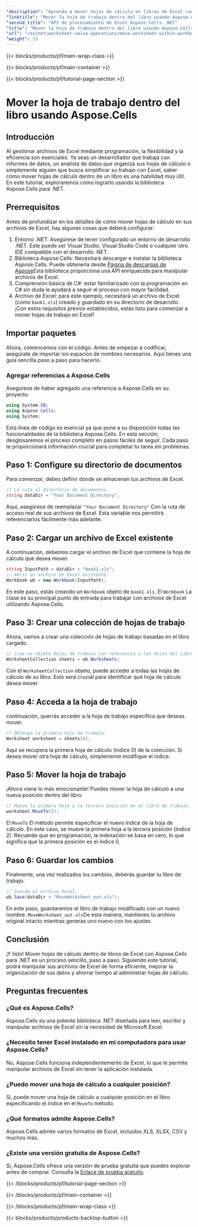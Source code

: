 ```yaml
---
"description": "Aprenda a mover hojas de cálculo en libros de Excel con Aspose.Cells para .NET con este tutorial paso a paso. Mejore su gestión de archivos de Excel."
"linktitle": "Mover la hoja de trabajo dentro del libro usando Aspose.Cells"
"second_title": "API de procesamiento de Excel Aspose.Cells .NET"
"title": "Mover la hoja de trabajo dentro del libro usando Aspose.Cells"
"url": "/es/net/worksheet-value-operations/move-worksheet-within-workbook/"
"weight": 15
---
```


{{< blocks/products/pf/main-wrap-class >}}

{{< blocks/products/pf/main-container >}}

{{< blocks/products/pf/tutorial-page-section >}}

# Mover la hoja de trabajo dentro del libro usando Aspose.Cells

## Introducción
Al gestionar archivos de Excel mediante programación, la flexibilidad y la eficiencia son esenciales. Ya seas un desarrollador que trabaja con informes de datos, un analista de datos que organiza sus hojas de cálculo o simplemente alguien que busca simplificar su trabajo con Excel, saber cómo mover hojas de cálculo dentro de un libro es una habilidad muy útil. En este tutorial, exploraremos cómo lograrlo usando la biblioteca Aspose.Cells para .NET. 
## Prerrequisitos
Antes de profundizar en los detalles de cómo mover hojas de cálculo en sus archivos de Excel, hay algunas cosas que deberá configurar:
1. Entorno .NET: Asegúrese de tener configurado un entorno de desarrollo .NET. Este puede ser Visual Studio, Visual Studio Code o cualquier otro IDE compatible con el desarrollo .NET.
2. Biblioteca Aspose.Cells: Necesitará descargar e instalar la biblioteca Aspose.Cells. Puede obtenerla desde [Página de descargas de Aspose](https://releases.aspose.com/cells/net/)Esta biblioteca proporciona una API enriquecida para manipular archivos de Excel.
3. Comprensión básica de C#: estar familiarizado con la programación en C# sin duda le ayudará a seguir el proceso con mayor facilidad.
4. Archivo de Excel: para este ejemplo, necesitará un archivo de Excel (como `book1.xls`) creado y guardado en su directorio de desarrollo.
¡Con estos requisitos previos establecidos, estás listo para comenzar a mover hojas de trabajo en Excel!
## Importar paquetes 
Ahora, comencemos con el código. Antes de empezar a codificar, asegúrate de importar los espacios de nombres necesarios. Aquí tienes una guía sencilla paso a paso para hacerlo.
### Agregar referencias a Aspose.Cells
Asegúrese de haber agregado una referencia a Aspose.Cells en su proyecto.
```csharp
using System.IO;
using Aspose.Cells;
using System;
```
Esta línea de código es esencial ya que pone a su disposición todas las funcionalidades de la biblioteca Aspose.Cells.
En esta sección, desglosaremos el proceso completo en pasos fáciles de seguir. Cada paso te proporcionará información crucial para completar tu tarea sin problemas.
## Paso 1: Configure su directorio de documentos
Para comenzar, debes definir dónde se almacenan tus archivos de Excel.
```csharp
// La ruta al directorio de documentos.
string dataDir = "Your Document Directory";
```
Aquí, asegúrese de reemplazar `"Your Document Directory"` Con la ruta de acceso real de sus archivos de Excel. Esta variable nos permitirá referenciarlos fácilmente más adelante.
## Paso 2: Cargar un archivo de Excel existente
A continuación, debemos cargar el archivo de Excel que contiene la hoja de cálculo que desea mover.
```csharp
string InputPath = dataDir + "book1.xls";
// Abrir un archivo de Excel existente.
Workbook wb = new Workbook(InputPath);
```
En este paso, estás creando un `Workbook` objeto de `book1.xls`. El `Workbook` La clase es su principal punto de entrada para trabajar con archivos de Excel utilizando Aspose.Cells.
## Paso 3: Crear una colección de hojas de trabajo
Ahora, vamos a crear una colección de hojas de trabajo basadas en el libro cargado.
```csharp
// Crea un objeto Hojas de trabajo con referencia a las hojas del Libro de trabajo.
WorksheetCollection sheets = wb.Worksheets;
```
Con el `WorksheetCollection` objeto, puede acceder a todas las hojas de cálculo de su libro. Esto será crucial para identificar qué hoja de cálculo desea mover.
## Paso 4: Acceda a la hoja de trabajo
continuación, querrás acceder a la hoja de trabajo específica que deseas mover.
```csharp
// Obtenga la primera hoja de trabajo.
Worksheet worksheet = sheets[0];
```
Aquí se recupera la primera hoja de cálculo (índice 0) de la colección. Si desea mover otra hoja de cálculo, simplemente modifique el índice.
## Paso 5: Mover la hoja de trabajo
¡Ahora viene lo más emocionante! Puedes mover la hoja de cálculo a una nueva posición dentro del libro.
```csharp
// Mueva la primera hoja a la tercera posición en el libro de trabajo.
worksheet.MoveTo(2);
```
El `MoveTo` El método permite especificar el nuevo índice de la hoja de cálculo. En este caso, se mueve la primera hoja a la tercera posición (índice 2). Recuerde que en programación, la indexación se basa en cero, lo que significa que la primera posición es el índice 0.
## Paso 6: Guardar los cambios
Finalmente, una vez realizados los cambios, deberás guardar tu libro de trabajo.
```csharp
// Guarde el archivo Excel.
wb.Save(dataDir + "MoveWorksheet_out.xls");
```
En este paso, guardaremos el libro de trabajo modificado con un nuevo nombre. `MoveWorksheet_out.xls`De esta manera, mantienes tu archivo original intacto mientras generas uno nuevo con los ajustes.
## Conclusión
¡Y listo! Mover hojas de cálculo dentro de libros de Excel con Aspose.Cells para .NET es un proceso sencillo, paso a paso. Siguiendo este tutorial, podrá manipular sus archivos de Excel de forma eficiente, mejorar la organización de sus datos y ahorrar tiempo al administrar hojas de cálculo.
## Preguntas frecuentes
### ¿Qué es Aspose.Cells?  
Aspose.Cells es una potente biblioteca .NET diseñada para leer, escribir y manipular archivos de Excel sin la necesidad de Microsoft Excel.
### ¿Necesito tener Excel instalado en mi computadora para usar Aspose.Cells?  
No, Aspose.Cells funciona independientemente de Excel, lo que le permite manipular archivos de Excel sin tener la aplicación instalada.
### ¿Puedo mover una hoja de cálculo a cualquier posición?  
Sí, puede mover una hoja de cálculo a cualquier posición en el libro especificando el índice en el `MoveTo` método.
### ¿Qué formatos admite Aspose.Cells?  
Aspose.Cells admite varios formatos de Excel, incluidos XLS, XLSX, CSV y muchos más.
### ¿Existe una versión gratuita de Aspose.Cells?  
Sí, Aspose.Cells ofrece una versión de prueba gratuita que puedes explorar antes de comprar. Consulta la [Enlace de prueba gratuito](https://releases.aspose.com/).

{{< /blocks/products/pf/tutorial-page-section >}}

{{< /blocks/products/pf/main-container >}}

{{< /blocks/products/pf/main-wrap-class >}}

{{< blocks/products/products-backtop-button >}}